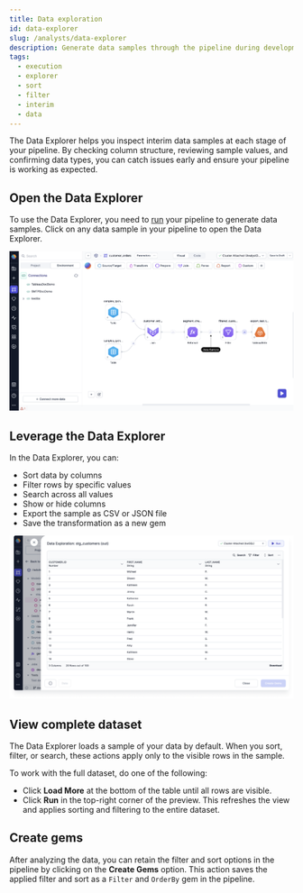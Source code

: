 ```yaml
---
title: Data exploration
id: data-explorer
slug: /analysts/data-explorer
description: Generate data samples through the pipeline during development
tags:
  - execution
  - explorer
  - sort
  - filter
  - interim
  - data
---
```


The Data Explorer helps you inspect interim data samples at each stage of your pipeline. By checking column structure, reviewing sample values, and confirming data types, you can catch issues early and ensure your pipeline is working as expected.

## Open the Data Explorer

To use the Data Explorer, you need to [run](/analysts/pipeline-execution/#interactive-execution) your pipeline to generate data samples. Click on any data sample in your pipeline to open the Data Explorer.

![Data sample in a pipeline](img/data-sample-analysts.png)

## Leverage the Data Explorer

In the Data Explorer, you can:

- Sort data by columns
- Filter rows by specific values
- Search across all values
- Show or hide columns
- Export the sample as CSV or JSON file
- Save the transformation as a new gem

![DataExplorationSQL](./img/DataExplorationSQL.png)

## View complete dataset

The Data Explorer loads a sample of your data by default. When you sort, filter, or search, these actions apply only to the visible rows in the sample.

To work with the full dataset, do one of the following:

- Click **Load More** at the bottom of the table until all rows are visible.
- Click **Run** in the top-right corner of the preview. This refreshes the view and applies sorting and filtering to the entire dataset.

## Create gems

After analyzing the data, you can retain the filter and sort options in the pipeline by clicking on the **Create Gems** option. This action saves the applied filter and sort as a `Filter` and `OrderBy` gem in the pipeline.

